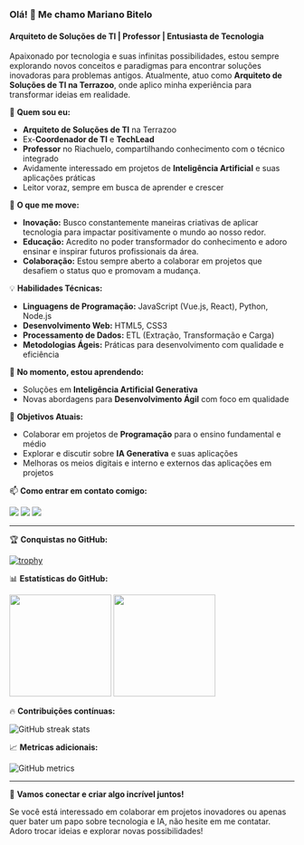 ### Olá! 👋 Me chamo Mariano Bitelo

#### Arquiteto de Soluções de TI | Professor | Entusiasta de Tecnologia

Apaixonado por tecnologia e suas infinitas possibilidades, estou sempre explorando novos conceitos e paradigmas para encontrar soluções inovadoras para problemas antigos. Atualmente, atuo como **Arquiteto de Soluções de TI na Terrazoo**, onde aplico minha experiência para transformar ideias em realidade.

🧠 **Quem sou eu:**

- **Arquiteto de Soluções de TI** na Terrazoo
- Ex-**Coordenador de TI** e **TechLead**
- **Professor** no Riachuelo, compartilhando conhecimento com o técnico integrado
- Avidamente interessado em projetos de **Inteligência Artificial** e suas aplicações práticas
- Leitor voraz, sempre em busca de aprender e crescer

🚀 **O que me move:**

- **Inovação:** Busco constantemente maneiras criativas de aplicar tecnologia para impactar positivamente o mundo ao nosso redor.
- **Educação:** Acredito no poder transformador do conhecimento e adoro ensinar e inspirar futuros profissionais da área.
- **Colaboração:** Estou sempre aberto a colaborar em projetos que desafiem o status quo e promovam a mudança.

💡 **Habilidades Técnicas:**

- **Linguagens de Programação:** JavaScript (Vue.js, React), Python, Node.js
- **Desenvolvimento Web:** HTML5, CSS3
- **Processamento de Dados:** ETL (Extração, Transformação e Carga)
- **Metodologias Ágeis:** Práticas para desenvolvimento com qualidade e eficiência

🌱 **No momento, estou aprendendo:**

- Soluções em **Inteligência Artificial Generativa**
- Novas abordagens para **Desenvolvimento Ágil** com foco em qualidade

🎯 **Objetivos Atuais:**

- Colaborar em projetos de **Programação** para o ensino fundamental e médio
- Explorar e discutir sobre **IA Generativa** e suas aplicações
- Melhoras os meios digitais e interno e externos das aplicações em projetos

📫 **Como entrar em contato comigo:**

<div>
  <a href="mailto:mariano.bernardino@gmail.com"><img src="https://img.shields.io/badge/-Gmail-D14836?style=flat-square&logo=gmail&logoColor=white" target="_blank"></a>
  <a href="https://www.linkedin.com/in/mariano-bitelo/" target="_blank"><img src="https://img.shields.io/badge/-LinkedIn-%230077B5?style=flat-square&logo=linkedin&logoColor=white" target="_blank"></a>
  <a href="https://instagram.com/mariano.bitelo" target="_blank"><img src="https://img.shields.io/badge/-Instagram-%23E4405F?style=flat-square&logo=instagram&logoColor=white" target="_blank"></a>
</div>

---

🏆 **Conquistas no GitHub:**

[![trophy](https://github-profile-trophy.vercel.app/?username=mariano07&theme=onedark)](https://github.com/ryo-ma/github-profile-trophy)

📊 **Estatísticas do GitHub:**

<div>
  <img height="180em" src="https://github-readme-stats.vercel.app/api?username=mariano07&show_icons=true&theme=dark&include_all_commits=true&count_private=true"/>
  <img height="180em" src="https://github-readme-stats.vercel.app/api/top-langs/?username=mariano07&layout=compact&langs_count=7&theme=dark"/>
</div>

🔥 **Contribuições contínuas:**

![GitHub streak stats](https://streak-stats.demolab.com/?user=mariano07&theme=dark)

📈 **Metricas adicionais:**

![GitHub metrics](https://metrics.lecoq.io/mariano07)

---

🌟 **Vamos conectar e criar algo incrível juntos!**

Se você está interessado em colaborar em projetos inovadores ou apenas quer bater um papo sobre tecnologia e IA, não hesite em me contatar. Adoro trocar ideias e explorar novas possibilidades!
